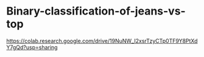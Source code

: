 # Binary-classification-of-jeans-vs-top


https://colab.research.google.com/drive/19NuNW_I2xsrTzyCTp0TF9Y8PtXdY7gQd?usp=sharing
